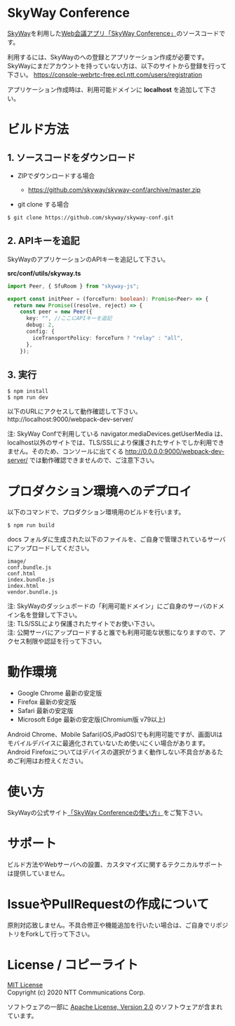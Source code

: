 # SkyWay Conference

[SkyWay](https://webrtc.ecl.ntt.com/)を利用した[Web会議アプリ「SkyWay Conference」](https://conf.webrtc.ecl.ntt.com/)のソースコードです。

利用するには、SkyWayのへの登録とアプリケーション作成が必要です。   
SkyWayにまだアカウントを持っていない方は、以下のサイトから登録を行って下さい。
https://console-webrtc-free.ecl.ntt.com/users/registration

アプリケーション作成時は、利用可能ドメインに **localhost** を追加して下さい。

# ビルド方法

## 1. ソースコードをダウンロード

- ZIPでダウンロードする場合
  - https://github.com/skyway/skyway-conf/archive/master.zip

- git clone する場合

```
$ git clone https://github.com/skyway/skyway-conf.git
```

## 2. APIキーを追記

SkyWayのアプリケーションのAPIキーを追記して下さい。

**src/conf/utils/skyway.ts**

```ts
import Peer, { SfuRoom } from "skyway-js";

export const initPeer = (forceTurn: boolean): Promise<Peer> => {
  return new Promise((resolve, reject) => {
    const peer = new Peer({
      key: "", //ここにAPIキーを追記
      debug: 2,
      config: {
        iceTransportPolicy: forceTurn ? "relay" : "all",
      },
    });
```

## 3. 実行

```
$ npm install
$ npm run dev
```

以下のURLにアクセスして動作確認して下さい。  
http://localhost:9000/webpack-dev-server/


注: SkyWay Confで利用している navigator.mediaDevices.getUserMedia は、localhost以外のサイトでは、TLS/SSLにより保護されたサイトでしか利用できません。そのため、コンソールに出てくる http://0.0.0.0:9000/webpack-dev-server/ では動作確認できませんので、ご注意下さい。

# プロダクション環境へのデプロイ

以下のコマンドで、プロダクション環境用のビルドを行います。

```
$ npm run build
```

docs フォルダに生成された以下のファイルを、ご自身で管理されているサーバにアップロードしてください。

```
image/
conf.bundle.js
conf.html
index.bundle.js
index.html
vendor.bundle.js
```

注: SkyWayのダッシュボードの「利用可能ドメイン」にご自身のサーバのドメイン名を登録して下さい。  
注: TLS/SSLにより保護されたサイトでお使い下さい。  
注: 公開サーバにアップロードすると誰でも利用可能な状態になりますので、アクセス制限や認証を行って下さい。  

# 動作環境

- Google Chrome 最新の安定版
- Firefox 最新の安定版
- Safari 最新の安定版
- Microsoft Edge 最新の安定版(Chromium版 v79以上)

Android Chrome、Mobile Safari(iOS,iPadOS)でも利用可能ですが、画面UIはモバイルデバイスに最適化されていないため使いにくい場合があります。Android Firefoxについてはデバイスの選択がうまく動作しない不具合があるためご利用はお控えください。

# 使い方

SkyWayの公式サイト[「SkyWay Conferenceの使い方」](https://webrtc.ecl.ntt.com/conf-man.html)をご覧下さい。

# サポート

ビルド方法やWebサーバへの設置、カスタマイズに関するテクニカルサポートは提供していません。

# IssueやPullRequestの作成について

原則対応致しません。不具合修正や機能追加を行いたい場合は、ご自身でリポジトリをForkして行って下さい。

# License / コピーライト

[MIT License](./LICENSE)  
Copyright (c) 2020 NTT Communications Corp.

ソフトウェアの一部に [Apache License, Version 2.0](https://www.apache.org/licenses/LICENSE-2.0) のソフトウェアが含まれています。